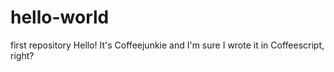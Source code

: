 # hello-world
first repository
Hello!
It's Coffeejunkie and I'm sure I wrote it in Coffeescript, right?
